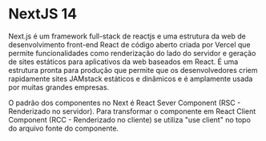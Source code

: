 # NextJS 14

Next.js é um framework full-stack de reactjs e uma estrutura da web de desenvolvimento front-end React de código aberto criada por Vercel
que permite funcionalidades como renderização do lado do servidor e geração de sites estáticos para aplicativos da web baseados em React.
É uma estrutura pronta para produção que permite que os desenvolvedores criem
rapidamente sites JAMstack estáticos e dinâmicos e é amplamente usada por muitas grandes empresas.

O padrão dos componentes no Next é React Sever Component (RSC - Renderizado no servidor). Para transformar o componente em React Client Component
(RCC - Renderizado no cliente) se utiliza
"use client" no topo do arquivo fonte do componente.
